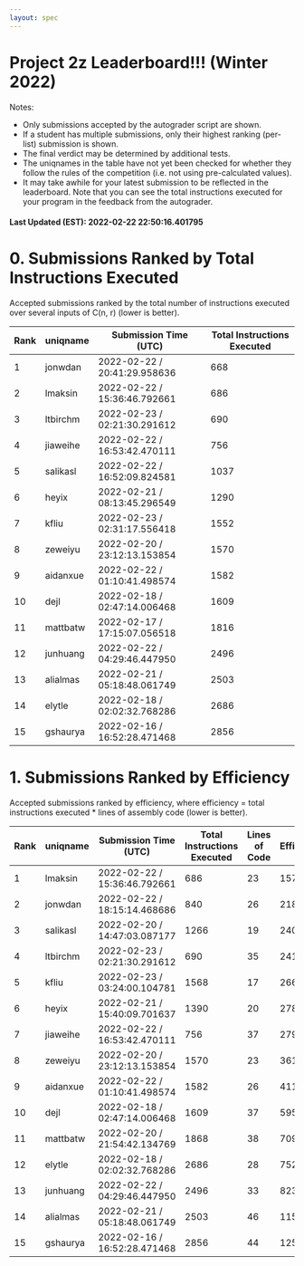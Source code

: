 ```yaml
---
layout: spec
---
```


Project 2z Leaderboard!!! (Winter 2022)
==============================
Notes:
- Only submissions accepted by the autograder script are shown.
- If a student has multiple submissions, only their highest ranking (per-list) submission is shown.
- The final verdict may be determined by additional tests.
- The uniqnames in the table have not yet been checked for whether they follow the rules of the competition (i.e. not using pre-calculated values).
- It may take awhile for your latest submission to be reflected in the leaderboard. Note that you can see the total instructions executed for your program in the feedback from the autograder.


#### Last Updated (EST): 2022-02-22 22:50:16.401795

# 0. Submissions Ranked by Total Instructions Executed
Accepted submissions ranked by the total number of instructions executed over several inputs of C(n, r) (lower is better).

| Rank  | uniqname | Submission Time (UTC) | Total Instructions Executed |
|---|---|---|---|
| 1 | jonwdan | 2022-02-22 / 20:41:29.958636 | 668 |
| 2 | lmaksin | 2022-02-22 / 15:36:46.792661 | 686 |
| 3 | ltbirchm | 2022-02-23 / 02:21:30.291612 | 690 |
| 4 | jiaweihe | 2022-02-22 / 16:53:42.470111 | 756 |
| 5 | salikasl | 2022-02-22 / 16:52:09.824581 | 1037 |
| 6 | heyix | 2022-02-21 / 08:13:45.296549 | 1290 |
| 7 | kfliu | 2022-02-23 / 02:31:17.556418 | 1552 |
| 8 | zeweiyu | 2022-02-20 / 23:12:13.153854 | 1570 |
| 9 | aidanxue | 2022-02-22 / 01:10:41.498574 | 1582 |
| 10 | dejl | 2022-02-18 / 02:47:14.006468 | 1609 |
| 11 | mattbatw | 2022-02-17 / 17:15:07.056518 | 1816 |
| 12 | junhuang | 2022-02-22 / 04:29:46.447950 | 2496 |
| 13 | alialmas | 2022-02-21 / 05:18:48.061749 | 2503 |
| 14 | elytle | 2022-02-18 / 02:02:32.768286 | 2686 |
| 15 | gshaurya | 2022-02-16 / 16:52:28.471468 | 2856 |


# 1. Submissions Ranked by Efficiency
Accepted submissions ranked by efficiency, where efficiency = total instructions executed * lines of assembly code (lower is better).

| Rank  | uniqname | Submission Time (UTC) | Total Instructions Executed |Lines of Code | Efficiency |
|---|---|---|---|---|---|
| 1 | lmaksin | 2022-02-22 / 15:36:46.792661 | 686 | 23 | 15778 |
| 2 | jonwdan | 2022-02-22 / 18:15:14.468686 | 840 | 26 | 21840 |
| 3 | salikasl | 2022-02-20 / 14:47:03.087177 | 1266 | 19 | 24054 |
| 4 | ltbirchm | 2022-02-23 / 02:21:30.291612 | 690 | 35 | 24150 |
| 5 | kfliu | 2022-02-23 / 03:24:00.104781 | 1568 | 17 | 26656 |
| 6 | heyix | 2022-02-21 / 15:40:09.701637 | 1390 | 20 | 27800 |
| 7 | jiaweihe | 2022-02-22 / 16:53:42.470111 | 756 | 37 | 27972 |
| 8 | zeweiyu | 2022-02-20 / 23:12:13.153854 | 1570 | 23 | 36110 |
| 9 | aidanxue | 2022-02-22 / 01:10:41.498574 | 1582 | 26 | 41132 |
| 10 | dejl | 2022-02-18 / 02:47:14.006468 | 1609 | 37 | 59533 |
| 11 | mattbatw | 2022-02-20 / 21:54:42.134769 | 1868 | 38 | 70984 |
| 12 | elytle | 2022-02-18 / 02:02:32.768286 | 2686 | 28 | 75208 |
| 13 | junhuang | 2022-02-22 / 04:29:46.447950 | 2496 | 33 | 82368 |
| 14 | alialmas | 2022-02-21 / 05:18:48.061749 | 2503 | 46 | 115138 |
| 15 | gshaurya | 2022-02-16 / 16:52:28.471468 | 2856 | 44 | 125664 |

